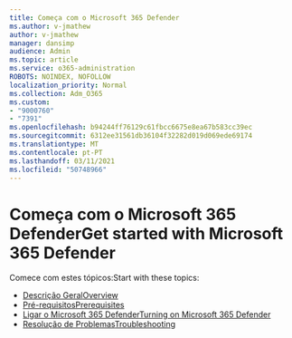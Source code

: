 ```yaml
---
title: Começa com o Microsoft 365 Defender
ms.author: v-jmathew
author: v-jmathew
manager: dansimp
audience: Admin
ms.topic: article
ms.service: o365-administration
ROBOTS: NOINDEX, NOFOLLOW
localization_priority: Normal
ms.collection: Adm_O365
ms.custom:
- "9000760"
- "7391"
ms.openlocfilehash: b94244ff76129c61fbcc6675e8ea67b583cc39ec
ms.sourcegitcommit: 6312ee31561db36104f32282d019d069ede69174
ms.translationtype: MT
ms.contentlocale: pt-PT
ms.lasthandoff: 03/11/2021
ms.locfileid: "50748966"
---
```

# <a name="get-started-with-microsoft-365-defender"></a><span data-ttu-id="ff5ef-102">Começa com o Microsoft 365 Defender</span><span class="sxs-lookup"><span data-stu-id="ff5ef-102">Get started with Microsoft 365 Defender</span></span>

<span data-ttu-id="ff5ef-103">Comece com estes tópicos:</span><span class="sxs-lookup"><span data-stu-id="ff5ef-103">Start with these topics:</span></span>

- [<span data-ttu-id="ff5ef-104">Descrição Geral</span><span class="sxs-lookup"><span data-stu-id="ff5ef-104">Overview</span></span>](https://docs.microsoft.com/microsoft-365/security/mtp/microsoft-threat-protection)
- [<span data-ttu-id="ff5ef-105">Pré-requisitos</span><span class="sxs-lookup"><span data-stu-id="ff5ef-105">Prerequisites</span></span>](https://docs.microsoft.com/microsoft-365/security/mtp/prerequisites)
- [<span data-ttu-id="ff5ef-106">Ligar o Microsoft 365 Defender</span><span class="sxs-lookup"><span data-stu-id="ff5ef-106">Turning on Microsoft 365 Defender</span></span>](https://docs.microsoft.com/microsoft-365/security/mtp/mtp-enable)
- [<span data-ttu-id="ff5ef-107">Resolução de Problemas</span><span class="sxs-lookup"><span data-stu-id="ff5ef-107">Troubleshooting</span></span>](https://docs.microsoft.com/microsoft-365/security/mtp/troubleshoot)
